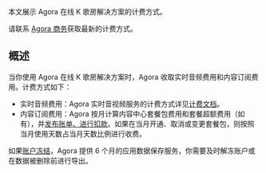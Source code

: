 本文展示 Agora 在线 K 歌房解决方案的计费方式。

 <div class="alert note">请联系 <a href="sales@agora.io">Agora 商务</a>获取最新的计费方式。</div>

## 概述

当你使用 Agora 在线 K 歌房解决方案时，Agora 收取实时音频费用和内容订阅费用。计费方式如下：

- 实时音频费用：Agora 实时音视频服务的计费方式详见[计费文档](https://docs.agora.io/cn/InteractiveBroadcast/billing_rtc)。
- 内容订阅费用：Agora 按月计算内容中心套餐包费用和套餐超额费用（如有），并[发布账单、进行扣款](https://docs.agora.io/cn/InteractiveBroadcast/faq/billing_account)。如果在当月开通、取消或变更套餐包，则按照当月使用天数占当月天数比例进行收费。

如果[账户冻结](https://docs.agora.io/cn/agora-chat/faq/billing_account?platform=AllPlatforms)，Agora 提供 6 个月的应用数据保存服务，你需要及时解冻账户或在数据被删除前进行导出。

